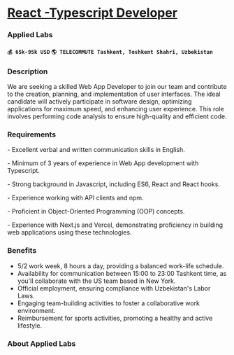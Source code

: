# [React -Typescript Developer](https://www.remotewlb.com/apply/react-typescript-developer-33038)  
### Applied Labs  
#### `💰 65k-95k USD` `🌎 TELECOMMUTE Tashkent, Toshkent Shahri, Uzbekistan`  

### **Description**

We are seeking a skilled Web App Developer to join our team and contribute to the creation, planning, and implementation of user interfaces. The ideal candidate will actively participate in software design, optimizing applications for maximum speed, and enhancing user experience. This role involves performing code analysis to ensure high-quality and efficient code.

###  **Requirements**

\- Excellent verbal and written communication skills in English.

\- Minimum of 3 years of experience in Web App development with Typescript.

\- Strong background in Javascript, including ES6, React and React hooks.

\- Experience working with API clients and npm.

\- Proficient in Object-Oriented Programming (OOP) concepts.

\- Experience with Next.js and Vercel, demonstrating proficiency in building web applications using these technologies.

###  **Benefits**

  * 5/2 work week, 8 hours a day, providing a balanced work-life schedule.
  * Availability for communication between 15:00 to 23:00 Tashkent time, as you'll collaborate with the US team based in New York.
  * Official employment, ensuring compliance with Uzbekistan's Labor Laws.
  * Engaging team-building activities to foster a collaborative work environment.
  * Reimbursement for sports activities, promoting a healthy and active lifestyle.

### **About Applied Labs**

